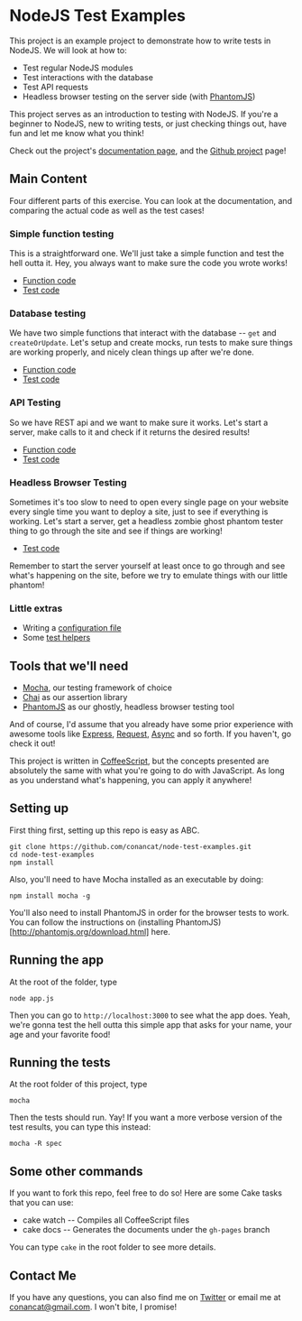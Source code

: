 # NodeJS Test Examples

This project is an example project to demonstrate how to write tests in NodeJS. We will look at how to: 

* Test regular NodeJS modules
* Test interactions with the database
* Test API requests 
* Headless browser testing on the server side (with [PhantomJS](http://phantomjs.org/))

This project serves as an introduction to testing with NodeJS. If you're a beginner to NodeJS, new to writing tests, or just checking things out, have fun and let me know what you think! 

Check out the project's [documentation page](http://node-test-examples.github.com), and the [Github project](https://github.com/conancat/node-test-examples) page!

## Main Content

Four different parts of this exercise. You can look at the documentation, and comparing the actual code as well as the test cases! 

### Simple function testing

This is a straightforward one. We'll just take a simple function and test the hell outta it. Hey, you always want to make sure the code you wrote works!

* [Function code](http://conancat.github.com/node-test-examples/helpers.html)
* [Test code](http://conancat.github.com/node-test-examples/helpers.test.html)

### Database testing

We have two simple functions that interact with the database -- `get` and `createOrUpdate`. Let's setup and create mocks, run tests to make sure things are working properly, and nicely clean things up after we're done.

* [Function code](http://conancat.github.com/node-test-examples/users.html)
* [Test code](http://conancat.github.com/node-test-examples/users.test.html)

### API Testing

So we have REST api and we want to make sure it works. Let's start a server, make calls to it and check if it returns the desired results!

* [Function code](http://conancat.github.com/node-test-examples/submit.html)
* [Test code](http://conancat.github.com/node-test-examples/api.test.html)

### Headless Browser Testing

Sometimes it's too slow to need to open every single page on your website every single time you want to deploy a site, just to see if everything is working. Let's start a server, get a headless zombie ghost phantom tester thing to go through the site and see if things are working! 

* [Test code](http://conancat.github.com/node-test-examples/browser.test.html)

Remember to start the server yourself at least once to go through and see what's happening on the site, before we try to emulate things with our little phantom!

### Little extras

* Writing a [configuration file](http://conancat.github.com/node-test.examples/conf.html)
* Some [test helpers](http://conancat.github.com/node-test.examples/testHelpers.html)


## Tools that we'll need

* [Mocha](http://mochajs.org/), our testing framework of choice
* [Chai](http://chaijs.com/) as our assertion library
* [PhantomJS](http://phantomjs.org/) as our ghostly, headless browser testing tool

And of course, I'd assume that you already have some prior experience with awesome tools like [Express](http://expressjs.com/), [Request](https://github.com/mikeal/request), [Async](https://github.com/caolan/async) and so forth. If you haven't, go check it out! 

This project is written in [CoffeeScript](http://coffeescript.org/), but the concepts presented are absolutely the same with what you're going to do with JavaScript. As long as you understand what's happening, you can apply it anywhere! 

## Setting up 

First thing first, setting up this repo is easy as ABC. 

    git clone https://github.com/conancat/node-test-examples.git
    cd node-test-examples
    npm install

Also, you'll need to have Mocha installed as an executable by doing:

    npm install mocha -g

You'll also need to install PhantomJS in order for the browser tests to work. You can follow the instructions on (installing PhantomJS)[http://phantomjs.org/download.html] here. 

## Running the app

At the root of the folder, type

    node app.js

Then you can go to `http://localhost:3000` to see what the app does. Yeah, we're gonna test the hell outta this simple app that asks for your name, your age and your favorite food! 

## Running the tests

At the root folder of this project, type

    mocha

Then the tests should run. Yay! If you want a more verbose version of the test results, you can type this instead: 

    mocha -R spec

## Some other commands

If you want to fork this repo, feel free to do so! Here are some Cake tasks that you can use:

* cake watch -- Compiles all CoffeeScript files
* cake docs -- Generates the documents under the `gh-pages` branch

You can type `cake` in the root folder to see more details.


## Contact Me
If you have any questions, you can also find me on [Twitter](http://twitter.com/conancat) or email me at conancat@gmail.com. I won't bite, I promise!
